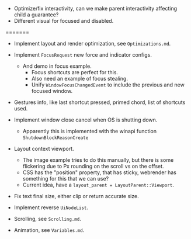 * Optimize/fix interactivity, can we make parent interactivity affecting child a guarantee?
* Different visual for focused and disabled.

=======

* Implement layout and render optimization, see `Optimizations.md`.

* Implement `FocusRequest` new force and indicator configs.
    - And demo in focus example.
        - Focus shortcuts are perfect for this.
        - Also need an example of focus stealing.
        - Unify `WindowFocusChangedEvent` to include the previous and new focused window.

* Gestures info, like last shortcut pressed, primed chord, list of shortcuts used.
* Implement window close cancel when OS is shutting down.
    - Apparently this is implemented with the winapi function `ShutdownBlockReasonCreate`

* Layout context viewport.
    - The image example tries to do this manually, but there is some flickering due to Px rounding on the scroll vs on the offset.
    - CSS has the "position" property, that has sticky, webrender has something for this that we can use?
    - Current idea, have a `layout_parent = LayoutParent::Viewport`.

* Fix text final size, either clip or return accurate size.

* Implement reverse `UiNodeList`.

* Scrolling, see `Scrolling.md`.
* Animation, see `Variables.md`.